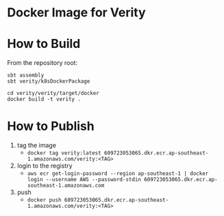 # Docker Image for Verity

# How to Build

From the repository root:

```shell
sbt assembly
sbt verity/k8sDockerPackage

cd verity/verity/target/docker
docker build -t verity .
```

# How to Publish

1.  tag the image
    *   `docker tag verity:latest 609723053065.dkr.ecr.ap-southeast-1.amazonaws.com/verity:<TAG>`
2.  login to the registry
    *   `aws ecr get-login-password --region ap-southeast-1 | docker login --username AWS --password-stdin 609723053065.dkr.ecr.ap-southeast-1.amazonaws.com`
3.  push
    *   `docker push 609723053065.dkr.ecr.ap-southeast-1.amazonaws.com/verity:<TAG>`
